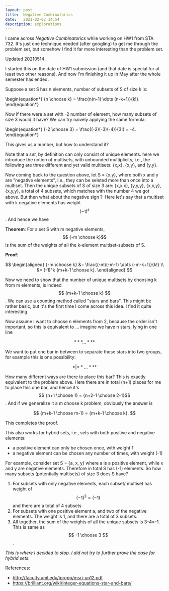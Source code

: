 ```yaml
---
layout: post
title:  Negative Combinatorics
date:   2021-02-02 14:54
description: explorations
---
```


I came across *Negative Combinatorics* while working on HW1 from STA 732. It's just one technique needed (after googling) to get me through the problem set, but somehow I find it far more interesting than the problem set.

Updated 20210514

I started this on the date of HW1 submission (and that date is special for at least two other reasons). And now I'm finishing it up in May after the whole semester has ended. 

Suppose a set S has n elements, number of subsets of S of size k is:

\begin{equation\*}
  {n \choose k}  = \frac{n(n-1) \dots (n-k+1)}{k!}.
\end{equation\*}

Now if there were a set with -2 number of element, how many subsets of size 3 would it have? We can try naively applying the same formula:

\begin{equation\*}
  {-2 \choose 3}  = \frac{(-2)(-3)(-4)}{3!} = -4.
\end{equation\*}

This gives us a number, but how to understand it?

Note that a *set*, by definition can only consist of unique elements. here we introduce the notion of multisets, with unbounded multiplicity, i.e., the following are three different and yet valid multisets: {x,x}, {x,y}, and {y,y}.

Now coming back to the question above, let S = {x,y}, where both x and y are "negative elements", i.e., they can be seleted more than once into a multiset. Then the unique subsets of S of size 3 are: {x,x,x}, {y,y,y}, {x,x,y}, {x,y,y}, a total of 4 subsets, which matches with the number 4 we got above. But then what about the negative sign？ Here let's say that a multiset with k negative elements has weight $$ (-1)^k $$. And hence we have 

**Theorem**: For a set S with m negative elements, $$ {-m \choose k}$$ is the sum of the weights of all the k-element multiset-subsets of S.

**Proof**:

$$
\begin{aligned}
  {-m \choose k}  &= \frac{(-m)(-m-1) \dots (-m-k+1)}{k!} \\
  &= (-1)^k {m+k-1 \choose k}.
\end{aligned}
$$

Now we need to show that the number of unique multisets by choosing k from m elements, is indeed $$ {m+k-1 \choose k} $$. We can use a counting method called "stars and bars". This might be rather basic, but it's the first time I come across this idea. I find it quite interesting. 

Now assume I want to choose n elements from 2, because the order isn't important, so this is equivalent to ... imagine we have n stars, lying in one line

$$ * * * \dots * * * $$

We want to put one bar in between to separate these stars into two groups, for example this is one possibility:

$$ * | * * \dots * * * $$

How many different ways are there to place this bar? This is exactly equivalent to the problem above. Here there are in total (n+1) places for me to place this one bar, and hence it's $$ {n+1 \choose 1} = {n+2-1 \choose 2-1}$$. And if we generalize it a m choose k problem, obviously the answer is

$$
  {m+k-1 \choose m-1} = {m+k-1 \choose k}.
$$

This completes the proof. 

This also works for hybrid sets, i.e., sets with both positive and negative elements:
+ a positive element can only be chosen once, with weight 1
+ a negative element can be chosen any number of times, with weight (-1)

For example, consider set S = {a, x, y} where a is a positive element, while x and y are negative elements. Therefore in total S has (-1) elements. So how many subsets (potentially multisets) of size 3 does S have?

1. For subsets with only negative elements, each subset/ multiset has weight of $$ (-1)^3 = (-1) $$ and there are a total of 4 subsets
2. For subsets with one positive element a, and two of the negative elements. The weight is 1, and there are a total of 3 subsets.
3. All together, the sum of the weights of all the unique subsets is 3-4=-1. This is same as $$ -1 \choose 3 $$.

*This is where I decided to stop. I did not try to further prove the case for hybrid sets.*


References:
+ http://faculty.uml.edu/jpropp/msri-up12.pdf
+ https://brilliant.org/wiki/integer-equations-star-and-bars/